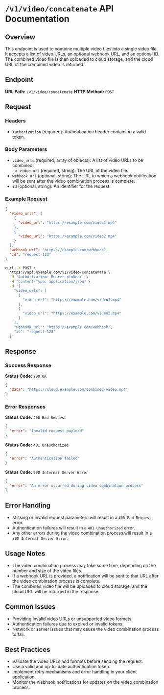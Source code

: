 # `/v1/video/concatenate` API Documentation

## Overview
This endpoint is used to combine multiple video files into a single video file. It accepts a list of video URLs, an optional webhook URL, and an optional ID. The combined video file is then uploaded to cloud storage, and the cloud URL of the combined video is returned.

## Endpoint
**URL Path:** `/v1/video/concatenate`
**HTTP Method:** `POST`

## Request

### Headers
- `Authorization` (required): Authentication header containing a valid token.

### Body Parameters
- `video_urls` (required, array of objects): A list of video URLs to be combined.
  - `video_url` (required, string): The URL of the video file.
- `webhook_url` (optional, string): The URL to which a webhook notification will be sent after the video combination process is complete.
- `id` (optional, string): An identifier for the request.

### Example Request

```json
{
  "video_urls": [
    {
      "video_url": "https://example.com/video1.mp4"
    },
    {
      "video_url": "https://example.com/video2.mp4"
    }
  ],
  "webhook_url": "https://example.com/webhook",
  "id": "request-123"
}
```

```bash
curl -X POST \
  https://api.example.com/v1/video/concatenate \
  -H 'Authorization: Bearer <token>' \
  -H 'Content-Type: application/json' \
  -d '{
    "video_urls": [
      {
        "video_url": "https://example.com/video1.mp4"
      },
      {
        "video_url": "https://example.com/video2.mp4"
      }
    ],
    "webhook_url": "https://example.com/webhook",
    "id": "request-123"
  }'
```

## Response

### Success Response
**Status Code:** `200 OK`

```json
{
  "data": "https://cloud.example.com/combined-video.mp4"
}
```

### Error Responses
**Status Code:** `400 Bad Request`

```json
{
  "error": "Invalid request payload"
}
```

**Status Code:** `401 Unauthorized`

```json
{
  "error": "Authentication failed"
}
```

**Status Code:** `500 Internal Server Error`

```json
{
  "error": "An error occurred during video combination process"
}
```

## Error Handling
- Missing or invalid request parameters will result in a `400 Bad Request` error.
- Authentication failures will result in a `401 Unauthorized` error.
- Any other errors during the video combination process will result in a `500 Internal Server Error`.

## Usage Notes
- The video combination process may take some time, depending on the number and size of the video files.
- If a webhook URL is provided, a notification will be sent to that URL after the video combination process is complete.
- The combined video file will be uploaded to cloud storage, and the cloud URL will be returned in the response.

## Common Issues
- Providing invalid video URLs or unsupported video formats.
- Authentication failures due to expired or invalid tokens.
- Network or server issues that may cause the video combination process to fail.

## Best Practices
- Validate the video URLs and formats before sending the request.
- Use a valid and up-to-date authentication token.
- Implement retry mechanisms and error handling in your client application.
- Monitor the webhook notifications for updates on the video combination process.